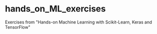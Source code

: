 # hands_on_ML_exercises
Exercises from  "Hands-on Machine Learning with Scikit-Learn, Keras and TensorFlow"
